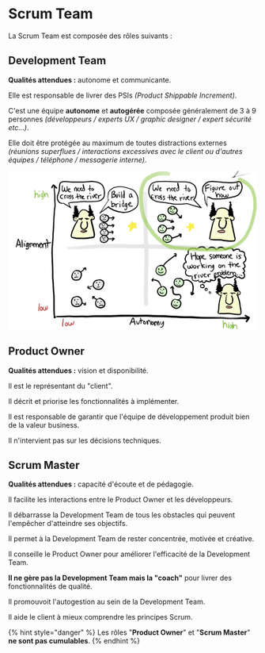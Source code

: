 # Scrum Team

La Scrum Team est composée des rôles suivants :

## Development Team

**Qualités attendues :** autonome et communicante.

Elle est responsable de livrer des PSIs _\(Product Shippable Increment\)_.

C'est une équipe **autonome** et **autogérée** composée généralement de 3 à 9 personnes _\(développeurs / experts UX / graphic designer / expert sécurité etc...\)_.

Elle doit être protégée au maximum de toutes distractions externes _\(réunions superflues / interactions excessives avec le client ou d'autres équipes / téléphone / messagerie interne\)_.

![Alignment vs Autonomy \(source: Spotify\)](../.gitbook/assets/alignment-vs-autonomy.png)

## Product Owner

**Qualités attendues :** vision et disponibilité.

Il est le représentant du "client".

Il décrit et priorise les fonctionnalités à implémenter.

Il est responsable de garantir que l'équipe de développement produit bien de la valeur business.

Il n'intervient pas sur les décisions techniques.

## Scrum Master

**Qualités attendues :** capacité d'écoute et de pédagogie.

Il facilite les interactions entre le Product Owner et les développeurs.

Il débarrasse la Development Team de tous les obstacles qui peuvent l'empêcher d'atteindre ses objectifs.

Il permet à la Development Team de rester concentrée, motivée et créative.

Il conseille le Product Owner pour améliorer l'efficacité de la Development Team.

**Il ne gère pas la Development Team mais la "coach"** pour livrer des fonctionnalités de qualité.

Il promouvoit l'autogestion au sein de la Development Team.

Il aide le client à mieux comprendre les principes Scrum.

{% hint style="danger" %}
Les rôles "**Product Owner**" et "**Scrum Master**" **ne sont pas cumulables**.
{% endhint %}

